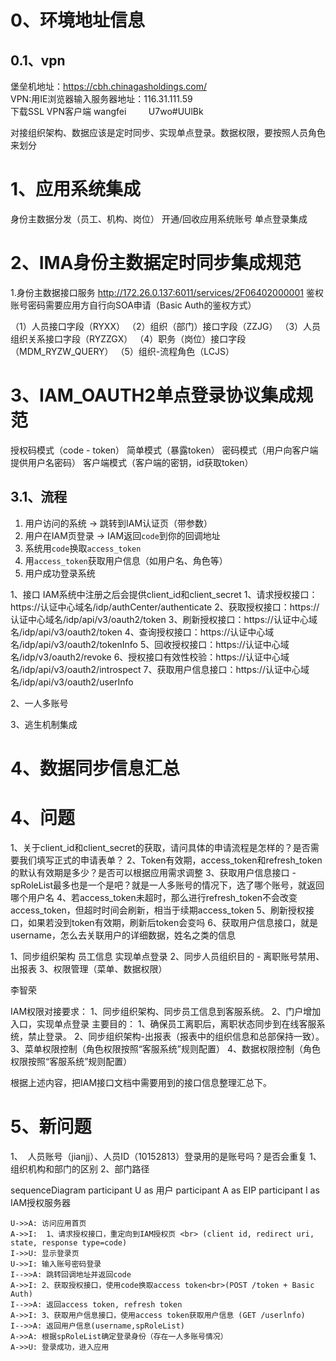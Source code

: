 

# 0、环境地址信息

## 0.1、vpn

堡垒机地址：https://cbh.chinagasholdings.com/  
VPN:用IE浏览器输入服务器地址：116.31.111.59  
下载SSL VPN客户端
wangfei         U7wo#UUlBk


对接组织架构、数据应该是定时同步、实现单点登录。数据权限，要按照人员角色来划分

# 1、应用系统集成

身份主数据分发（员工、机构、岗位）
开通/回收应用系统账号
单点登录集成


# 2、IMA身份主数据定时同步集成规范

1.身份主数据接口服务
http://172.26.0.137:6011/services/2F06402000001    鉴权账号密码需要应用方自行向SOA申请（Basic Auth的鉴权方式）

（1）人员接口字段（RYXX）
（2）组织（部门）接口字段（ZZJG）
（3）人员组织关系接口字段（RYZZGX）
（4）职务（岗位）接口字段（MDM_RYZW_QUERY）
（5）组织-流程角色（LCJS）


# 3、IAM_OAUTH2单点登录协议集成规范

授权码模式（code - token）
简单模式（暴露token）
密码模式（用户向客户端提供用户名密码）
客户端模式（客户端的密钥，id获取token）

## 3.1、流程
1. 用户访问的系统 → 跳转到IAM认证页（带参数）
2. 用户在IAM页登录 → IAM返回`code`到你的回调地址
3. 系统用`code`换取`access_token`
4. 用`access_token`获取用户信息（如用户名、角色等）
5. 用户成功登录系统


1、接口
IAM系统中注册之后会提供client_id和client_secret
1、请求授权接口：https://认证中心域名/idp/authCenter/authenticate
2、获取授权接口：https://认证中心域名/idp/api/v3/oauth2/token
3、刷新授权接口：https://认证中心域名/idp/api/v3/oauth2/token
4、查询授权接口：https://认证中心域名/idp/api/v3/oauth2/tokenInfo
5、回收授权接口：https://认证中心域名/idp/v3/oauth2/revoke
6、授权接口有效性校验：https://认证中心域名/idp/api/v3/oauth2/introspect
7、获取用户信息接口：https://认证中心域名/idp/api/v3/oauth2/userInfo

2、一人多账号

3、逃生机制集成


# 4、数据同步信息汇总





# 4、问题
1、关于client_id和client_secret的获取，请问具体的申请流程是怎样的？是否需要我们填写正式的申请表单？
2、Token有效期，access_token和refresh_token的默认有效期是多少？是否可以根据应用需求调整
3、获取用户信息接口  -  spRoleList最多也是一个是吧？就是一人多账号的情况下，选了哪个账号，就返回哪个用户名
4、若access_token未超时，那么进行refresh_token不会改变access_token，但超时时间会刷新，相当于续期access_token
5、刷新授权接口，如果若没到token有效期，刷新后token会变吗
6、获取用户信息接口，就是username，怎么去关联用户的详细数据，姓名之类的信息



1、同步组织架构 员工信息  实现单点登录
2、同步人员组织目的 - 离职账号禁用、出报表
3、权限管理（菜单、数据权限）  

李智荣

IAM权限对接要求：
1、同步组织架构、同步员工信息到客服系统。
2、门户增加入口，实现单点登录
主要目的：
1、确保员工离职后，离职状态同步到在线客服系统，禁止登录。
2、同步组织架构-出报表（报表中的组织信息和总部保持一致）。
3、菜单权限控制（角色权限按照“客服系统”规则配置）
4、数据权限控制（角色权限按照“客服系统”规则配置）

 根据上述内容，把IAM接口文档中需要用到的接口信息整理汇总下。
# 5、新问题
1、  人员账号（jianjj）、人员ID（10152813）登录用的是账号吗？是否会重复
1、组织机构和部门的区别
2、部门路径


sequenceDiagram
    participant U as 用户
    participant A as EIP
    participant I as IAM授权服务器

    U->>A: 访问应用首页
    A->>I:  1、请求授权接口，重定向到IAM授权页 <br> (client id, redirect uri, state, response type=code)
    I->>U: 显示登录页
    U->>I: 输入账号密码登录
    I-->>A: 跳转回调地址并返回code
    A->>I: 2、获取授权接口，使用code换取access token<br>(POST /token + Basic Auth)
    I-->>A: 返回access token, refresh token
    A->>I: 3、获取用户信息接口，使用access token获取用户信息 (GET /userlnfo)
    I-->>A: 返回用户信息(username,spRoleList)
    A->>A: 根据spRoleList确定登录身份（存在一人多账号情况）
    A->>U: 登录成功，进入应用